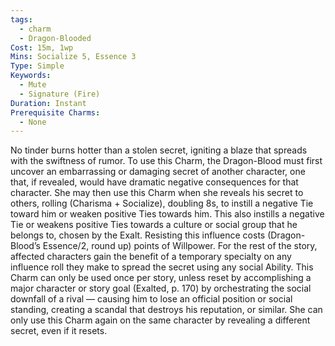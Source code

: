 ```yaml
---
tags:
  - charm
  - Dragon-Blooded
Cost: 15m, 1wp
Mins: Socialize 5, Essence 3
Type: Simple
Keywords:
  - Mute
  - Signature (Fire)
Duration: Instant
Prerequisite Charms:
  - None
---
```

No tinder burns hotter than a stolen secret, igniting a blaze that spreads with the swiftness of rumor. To use this Charm, the Dragon-Blood must first uncover an embarrassing or damaging secret of another character, one that, if revealed, would have dramatic negative consequences for that character. She may then use this Charm when she reveals his secret to others, rolling (Charisma + Socialize), doubling 8s, to instill a negative Tie toward him or weaken positive Ties towards him. This also instills a negative Tie or weakens positive Ties towards a culture or social group that he belongs to, chosen by the Exalt. Resisting this influence costs (Dragon-Blood’s Essence/2, round up) points of Willpower. For the rest of the story, affected characters gain the benefit of a temporary specialty on any influence roll they make to spread the secret using any social Ability. This Charm can only be used once per story, unless reset by accomplishing a major character or story goal (Exalted, p. 170) by orchestrating the social downfall of a rival — causing him to lose an official position or social standing, creating a scandal that destroys his reputation, or similar. She can only use this Charm again on the same character by revealing a different secret, even if it resets.